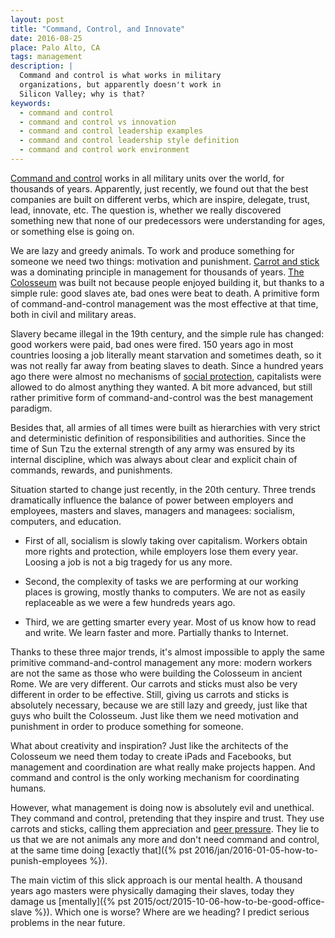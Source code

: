 ```yaml
---
layout: post
title: "Command, Control, and Innovate"
date: 2016-08-25
place: Palo Alto, CA
tags: management
description: |
  Command and control is what works in military
  organizations, but apparently doesn't work in
  Silicon Valley; why is that?
keywords:
  - command and control
  - command and control vs innovation
  - command and control leadership examples
  - command and control leadership style definition
  - command and control work environment
---
```


[Command and control](https://en.wikipedia.org/wiki/Command_and_control)
works in all military units over the world,
for thousands of years. Apparently, just recently, we found out
that the best companies are built on different verbs, which
are inspire, delegate, trust, lead, innovate, etc. The question is,
whether we really discovered something new that none of our
predecessors were understanding for ages, or something
else is going on.

<!--more-->

We are lazy and greedy animals. To work and produce something
for someone we need two things: motivation and punishment.
[Carrot and stick](https://en.wikipedia.org/wiki/Carrot_and_stick)
was a dominating principle in management for thousands of years.
[The Colosseum](https://en.wikipedia.org/wiki/Colosseum)
was built not because people enjoyed building it,
but thanks to a simple rule: good slaves ate, bad ones were beat to death.
A primitive form of command-and-control management was the most
effective at that time, both in civil and military areas.

Slavery became illegal in the 19th century, and
the simple rule has changed: good workers were paid,
bad ones were fired. 150 years ago in most countries loosing a
job literally meant starvation and sometimes death, so it was not really
far away from beating slaves to death.
Since a hundred years ago there were almost no mechanisms of
[social protection](https://en.wikipedia.org/wiki/Social_protection),
capitalists were allowed to do almost anything
they wanted. A bit more advanced, but still rather primitive form
of command-and-control was the best management paradigm.

Besides that, all armies of all times were built as hierarchies
with very strict and deterministic definition of responsibilities
and authorities. Since the time of Sun Tzu the external
strength of any army was ensured by its internal discipline, which
was always about clear and explicit chain of commands, rewards, and
punishments.

Situation started to change just recently, in the 20th century.
Three trends dramatically influence the balance of power between
employers and employees, masters and slaves, managers and managees:
socialism, computers, and education.

  * First of all, socialism is slowly taking over capitalism.
    Workers obtain more rights and protection,
    while employers lose them every year.
    Loosing a job is not a big tragedy for us any more.

  * Second, the complexity of tasks we are performing at our working
    places is growing, mostly thanks to computers.
    We are not as easily replaceable as we were a few hundreds years ago.

  * Third, we are getting smarter every year. Most of us know how to read
    and write. We learn faster and more. Partially thanks to Internet.

Thanks to these three major trends, it's almost impossible to apply
the same primitive command-and-control management any more: modern workers
are not the same as those who were building the Colosseum in ancient Rome.
We are very different. Our carrots and sticks must also be very
different in order to be effective. Still, giving us carrots
and sticks is absolutely necessary, because we are still lazy and greedy,
just like that guys who built the Colosseum. Just like them
we need motivation and punishment in order to produce
something for someone.

What about creativity and inspiration? Just like the architects of
the Colosseum we need them today to create iPads and Facebooks,
but management and coordination are what really make projects happen.
And command and control is the only working mechanism for coordinating
humans.

However, what management is doing now is absolutely evil and unethical.
They command and control, pretending that they inspire and trust. They
use carrots and sticks, calling them appreciation and
[peer pressure](https://en.wikipedia.org/wiki/Peer_pressure).
They lie to us that we are not animals any more and don't
need command and control, at the same time doing
[exactly that]({% pst 2016/jan/2016-01-05-how-to-punish-employees %}).

The main victim of this slick approach is our mental health.
A thousand years ago masters were physically damaging their slaves,
today they damage us [mentally]({% pst 2015/oct/2015-10-06-how-to-be-good-office-slave %}).
Which one is worse? Where are we heading?
I predict serious problems in the near future.

